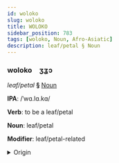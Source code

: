 ```yaml
---
id: woloko
slug: woloko
title: WOLOKO
sidebar_position: 783
tags: [woloko, Noun, Afro-Asiatic]
description: leaf/petal § Noun
---
```


### woloko&emsp;<span kind="abugida">ʒʓɔ</span>

*leaf/petal* **§** [Noun](../../tags/Noun)

**IPA**: /ˈwɑ.lɑ.kɑ/

**Verb**: to be a leaf/petal

**Noun**: leaf/petal

**Modifier**: leaf/petal-related

<details>
    <summary>Origin</summary>
    Arabic وَرَقَة waraqa /wa.ra.qa/<br/>
    <em>Afro-Asiatic Language Family</em>
</details>